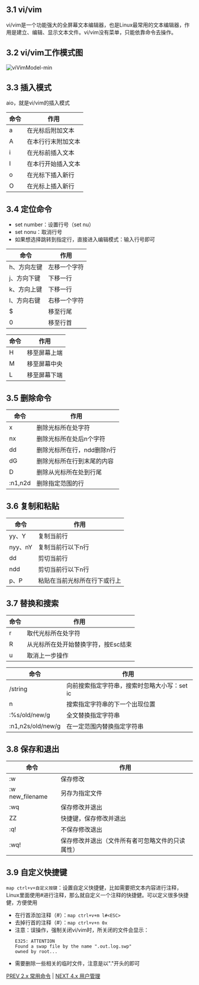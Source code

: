 ## 3.1 vi/vim
vi/vim是一个功能强大的全屏幕文本编辑器，也是Linux最常用的文本编辑器，作用是建立、编辑、显示文本文件。vi/vim没有菜单，只能依靠命令去操作。

## 3.2 vi/vim工作模式图
![viVimModel-min](https://www.wailian.work/images/2019/02/13/viVimModel-min.png)

## 3.3 插入模式
aio，就是vi/vim的插入模式

命令 | 作用
---|------
a | 在光标后附加文本
A | 在本行行末附加文本
i | 在光标前插入文本
I | 在本行开始插入文本
o | 在光标下插入新行
O | 在光标上插入新行

## 3.4 定位命令
- set number：设置行号（set nu）
- set nonu：取消行号
- 如果想选择跳转到指定行，直接进入编辑模式：输入行号即可

命令 | 作用
---|-----
h、方向左键 | 左移一个字符
j、方向下键 | 下移一行
k、方向上键 | 下移一行
l、方向右键 | 右移一个字符
$ | 移至行尾
0 | 移至行首

命令 | 作用
---|-----
H | 移至屏幕上端
M | 移至屏幕中央
L | 移至屏幕下端

## 3.5 删除命令
命令 | 作用
---|-----
x | 删除光标所在处字符
nx | 删除光标所在处后n个字符
dd | 删除光标所在行，ndd删除n行
dG | 删除光标所在行到末尾的内容
D | 删除从光标所在处到行尾
:n1,n2d | 删除指定范围的行

## 3.6 复制和粘贴
命令 | 作用
---|-----
yy、Y | 复制当前行
nyy、nY | 复制当前行以下n行
dd | 剪切当前行
ndd | 剪切当前行以下n行
p、P | 粘贴在当前光标所在行下或行上

## 3.7 替换和搜索
命令 | 作用
---|-----
r | 取代光标所在处字符
R | 从光标所在处开始替换字符，按Esc结束
u | 取消上一步操作

命令 | 作用
---|-----
/string | 向前搜索指定字符串，搜索时忽略大小写：set ic
n | 搜索指定字符串的下一个出现位置
:%s/old/new/g | 全文替换指定字符串
:n1,n2s/old/new/g | 在一定范围内替换指定字符串

## 3.8 保存和退出
命令 | 作用
---|-----
:w | 保存修改
:w new_filename | 另存为指定文件
:wq | 保存修改并退出
ZZ | 快捷键，保存修改并退出
:q! | 不保存修改退出
:wq! | 保存修改并退出（文件所有者可忽略文件的只读属性）

## 3.9 自定义快捷键
`map ctrl+v+自定义按键`：设置自定义快捷健，比如需要把文本内容进行注释，Linux里面使用#进行注释，那么就自定义一个注释的快捷健。可以定义很多快捷健，方便使用
- 在行首添加注释（#）：`map ctrl+v+m l#<ESC>`
- 去掉行首的注释（#）：`map ctrl+v+n 0x`
- 注意：误操作，强制关闭vi/vim时，所关闭的文件会显示：
	```
	E325: ATTENTION
	Found a swap file by the name ".out.log.swp"
	owned by root...
	```
- 需要删除一些相关的临时文件，注意是以"."开头的即可

[PREV 2.x 常用命令](LinuxNoteCommands.md) | [NEXT 4.x 用户管理](LinuxNoteUser.md)